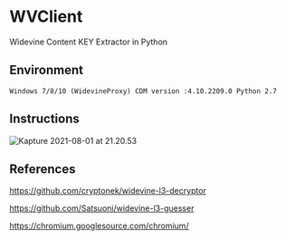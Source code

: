 # WVClient

Widevine Content KEY Extractor in Python

## Environment

`Windows 7/8/10 (WidevineProxy)
CDM version :4.10.2209.0
Python 2.7
`

## Instructions

![Kapture 2021-08-01 at 21.20.53](1.gif)

## References

https://github.com/cryptonek/widevine-l3-decryptor

https://github.com/Satsuoni/widevine-l3-guesser

https://chromium.googlesource.com/chromium/

